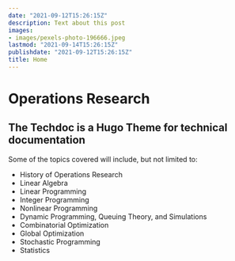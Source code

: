 ```yaml
---
date: "2021-09-12T15:26:15Z"
description: Text about this post
images:
- images/pexels-photo-196666.jpeg
lastmod: "2021-09-14T15:26:15Z"
publishdate: "2021-09-12T15:26:15Z"
title: Home
---
```


# Operations Research

## The Techdoc is a Hugo Theme for technical documentation

Some of the topics covered will include, but not limited to:

* History of Operations Research 
* Linear Algebra
* Linear Programming
* Integer Programming
* Nonlinear Programming
* Dynamic Programming, Queuing Theory, and Simulations
* Combinatorial Optimization
* Global Optimization
* Stochastic Programming
* Statistics